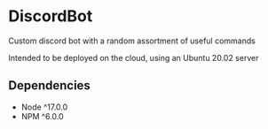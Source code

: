 # DiscordBot

Custom discord bot with a random assortment of useful commands

Intended to be deployed on the cloud, using an Ubuntu 20.02 server

## Dependencies
- Node ^17.0.0
- NPM ^6.0.0
